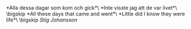 ﻿<div class="postepi">
*Alla dessa dagar som kom och gick*\
*Inte visste jag att de var livet*\
\bigskip
*All these days that came and went*\
*Little did I know they were life*\
\bigskip
<cite>Stig Johansson</cite>
</div>